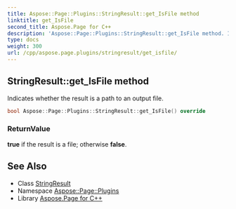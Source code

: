 ```yaml
---
title: Aspose::Page::Plugins::StringResult::get_IsFile method
linktitle: get_IsFile
second_title: Aspose.Page for C++
description: 'Aspose::Page::Plugins::StringResult::get_IsFile method. Indicates whether the result is a path to an output file in C++.'
type: docs
weight: 300
url: /cpp/aspose.page.plugins/stringresult/get_isfile/
---
```

## StringResult::get_IsFile method


Indicates whether the result is a path to an output file.

```cpp
bool Aspose::Page::Plugins::StringResult::get_IsFile() override
```


### ReturnValue

**true** if the result is a file; otherwise **false**.

## See Also

* Class [StringResult](../)
* Namespace [Aspose::Page::Plugins](../../)
* Library [Aspose.Page for C++](../../../)
